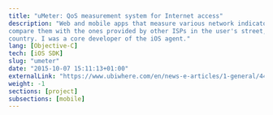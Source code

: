 ```yaml
---
title: "uMeter: QoS measurement system for Internet access"
description: "Web and mobile apps that measure various network indicators and
compare them with the ones provided by other ISPs in the user's street, city or
country. I was a core developer of the iOS agent."
lang: [Objective-C]
tech: [iOS SDK]
slug: "umeter"
date: "2015-10-07 15:11:13+01:00"
externalLink: "https://www.ubiwhere.com/en/news-e-articles/1-general/44-umeter-collaborative-platform-for-monitoring-quality-of-service-qos-for-internet-access"
weight: -1
sections: [project]
subsections: [mobile]
---
```

